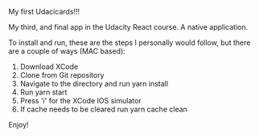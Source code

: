 My first Udacicards!!! 

My third, and final app in the Udacity React course. A native application. 

To install and run, these are the steps I personally would follow, but there are a couple of ways (MAC based): 

1. Download XCode
2. Clone from Git repository
3. Navigate to the directory and run yarn install
4. Run yarn start
5. Press 'i' for the XCode IOS simulator
6. If cache needs to be cleared run yarn cache clean

Enjoy! 